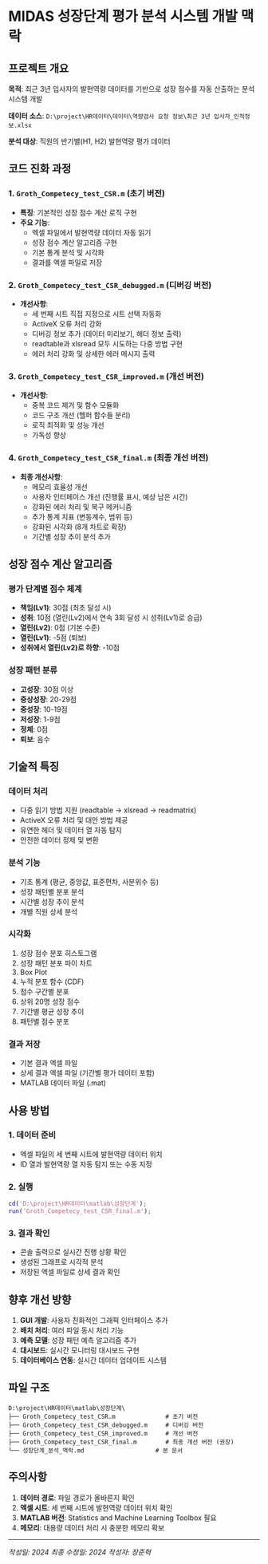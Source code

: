 # MIDAS 성장단계 평가 분석 시스템 개발 맥락

## 프로젝트 개요

**목적**: 최근 3년 입사자의 발현역량 데이터를 기반으로 성장 점수를 자동 산출하는 분석 시스템 개발

**데이터 소스**: `D:\project\HR데이터\데이터\역량검사 요청 정보\최근 3년 입사자_인적정보.xlsx`

**분석 대상**: 직원의 반기별(H1, H2) 발현역량 평가 데이터

## 코드 진화 과정

### 1. `Groth_Competecy_test_CSR.m` (초기 버전)
- **특징**: 기본적인 성장 점수 계산 로직 구현
- **주요 기능**:
  - 엑셀 파일에서 발현역량 데이터 자동 읽기
  - 성장 점수 계산 알고리즘 구현
  - 기본 통계 분석 및 시각화
  - 결과를 엑셀 파일로 저장

### 2. `Groth_Competecy_test_CSR_debugged.m` (디버깅 버전)
- **개선사항**:
  - 세 번째 시트 직접 지정으로 시트 선택 자동화
  - ActiveX 오류 처리 강화
  - 디버깅 정보 추가 (데이터 미리보기, 헤더 정보 출력)
  - readtable과 xlsread 모두 시도하는 다중 방법 구현
  - 에러 처리 강화 및 상세한 에러 메시지 출력

### 3. `Groth_Competecy_test_CSR_improved.m` (개선 버전)
- **개선사항**:
  - 중복 코드 제거 및 함수 모듈화
  - 코드 구조 개선 (헬퍼 함수들 분리)
  - 로직 최적화 및 성능 개선
  - 가독성 향상

### 4. `Groth_Competecy_test_CSR_final.m` (최종 개선 버전)
- **최종 개선사항**:
  - 메모리 효율성 개선
  - 사용자 인터페이스 개선 (진행률 표시, 예상 남은 시간)
  - 강화된 에러 처리 및 복구 메커니즘
  - 추가 통계 지표 (변동계수, 범위 등)
  - 강화된 시각화 (8개 차트로 확장)
  - 기간별 성장 추이 분석 추가

## 성장 점수 계산 알고리즘

### 평가 단계별 점수 체계
- **책임(Lv1)**: 30점 (최초 달성 시)
- **성취**: 10점 (열린(Lv2)에서 연속 3회 달성 시 성취(Lv1)로 승급)
- **열린(Lv2)**: 0점 (기본 수준)
- **열린(Lv1)**: -5점 (퇴보)
- **성취에서 열린(Lv2)로 하향**: -10점

### 성장 패턴 분류
- **고성장**: 30점 이상
- **중상성장**: 20-29점
- **중성장**: 10-19점
- **저성장**: 1-9점
- **정체**: 0점
- **퇴보**: 음수

## 기술적 특징

### 데이터 처리
- 다중 읽기 방법 지원 (readtable → xlsread → readmatrix)
- ActiveX 오류 처리 및 대안 방법 제공
- 유연한 헤더 및 데이터 열 자동 탐지
- 안전한 데이터 정제 및 변환

### 분석 기능
- 기초 통계 (평균, 중앙값, 표준편차, 사분위수 등)
- 성장 패턴별 분포 분석
- 시간별 성장 추이 분석
- 개별 직원 상세 분석

### 시각화
1. 성장 점수 분포 히스토그램
2. 성장 패턴 분포 파이 차트
3. Box Plot
4. 누적 분포 함수 (CDF)
5. 점수 구간별 분포
6. 상위 20명 성장 점수
7. 기간별 평균 성장 추이
8. 패턴별 점수 분포

### 결과 저장
- 기본 결과 엑셀 파일
- 상세 결과 엑셀 파일 (기간별 평가 데이터 포함)
- MATLAB 데이터 파일 (.mat)

## 사용 방법

### 1. 데이터 준비
- 엑셀 파일의 세 번째 시트에 발현역량 데이터 위치
- ID 열과 발현역량 열 자동 탐지 또는 수동 지정

### 2. 실행
```matlab
cd('D:\project\HR데이터\matlab\성장단계');
run('Groth_Competecy_test_CSR_final.m');
```

### 3. 결과 확인
- 콘솔 출력으로 실시간 진행 상황 확인
- 생성된 그래프로 시각적 분석
- 저장된 엑셀 파일로 상세 결과 확인

## 향후 개선 방향

1. **GUI 개발**: 사용자 친화적인 그래픽 인터페이스 추가
2. **배치 처리**: 여러 파일 동시 처리 기능
3. **예측 모델**: 성장 패턴 예측 알고리즘 추가
4. **대시보드**: 실시간 모니터링 대시보드 구현
5. **데이터베이스 연동**: 실시간 데이터 업데이트 시스템

## 파일 구조
```
D:\project\HR데이터\matlab\성장단계\
├── Groth_Competecy_test_CSR.m              # 초기 버전
├── Groth_Competecy_test_CSR_debugged.m     # 디버깅 버전
├── Groth_Competecy_test_CSR_improved.m     # 개선 버전
├── Groth_Competecy_test_CSR_final.m        # 최종 개선 버전 (권장)
└── 성장단계_분석_맥락.md                    # 본 문서
```

## 주의사항

1. **데이터 경로**: 파일 경로가 올바른지 확인
2. **엑셀 시트**: 세 번째 시트에 발현역량 데이터 위치 확인
3. **MATLAB 버전**: Statistics and Machine Learning Toolbox 필요
4. **메모리**: 대용량 데이터 처리 시 충분한 메모리 확보

---
*작성일: 2024*
*최종 수정일: 2024*
*작성자: 장준혁*